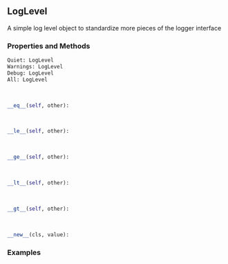 ## <a id="McUtils.Scaffolding.Logging.LogLevel">LogLevel</a>
A simple log level object to standardize more pieces of the logger interface

### Properties and Methods
```python
Quiet: LogLevel
Warnings: LogLevel
Debug: LogLevel
All: LogLevel
```
<a id="McUtils.Scaffolding.Logging.LogLevel.__eq__" class="docs-object-method">&nbsp;</a>
```python
__eq__(self, other): 
```

<a id="McUtils.Scaffolding.Logging.LogLevel.__le__" class="docs-object-method">&nbsp;</a>
```python
__le__(self, other): 
```

<a id="McUtils.Scaffolding.Logging.LogLevel.__ge__" class="docs-object-method">&nbsp;</a>
```python
__ge__(self, other): 
```

<a id="McUtils.Scaffolding.Logging.LogLevel.__lt__" class="docs-object-method">&nbsp;</a>
```python
__lt__(self, other): 
```

<a id="McUtils.Scaffolding.Logging.LogLevel.__gt__" class="docs-object-method">&nbsp;</a>
```python
__gt__(self, other): 
```

<a id="enum.Enum.__new__" class="docs-object-method">&nbsp;</a>
```python
__new__(cls, value): 
```

### Examples


